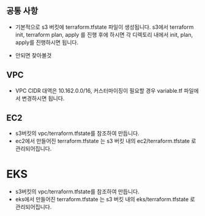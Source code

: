 ## 공통 사항

- 기본적으로 s3 버킷에 terraform.tfstate 파일이 생성됩니다.
  s3에서 terraform init, terraform plan, apply 를 진행 후에
  하시면 각 디렉토리 내에서 init, plan, apply를 진행하시면 됩니다.

- 안되면 찾아볼것

## VPC

- VPC CIDR 대역은 10.162.0.0/16, 커스터마이징이 필요할 경우 variable.tf 파일에서 변경하시면 됩니다.

## EC2

- s3버킷의 vpc/terraform.tfstate를 참조하여 만듭니다.
- ec2에서 만들어진 terraform.tfstate 는 s3 버킷 내의 ec2/terraform.tfstate 로 관리되어집니다.

# EKS

- s3버킷의 vpc/terraform.tfstate를 참조하여 만듭니다.
- eks에서 만들어진 terraform.tfstate 는 s3 버킷 내의 eks/terraform.tfstate 로 관리되어집니다.
